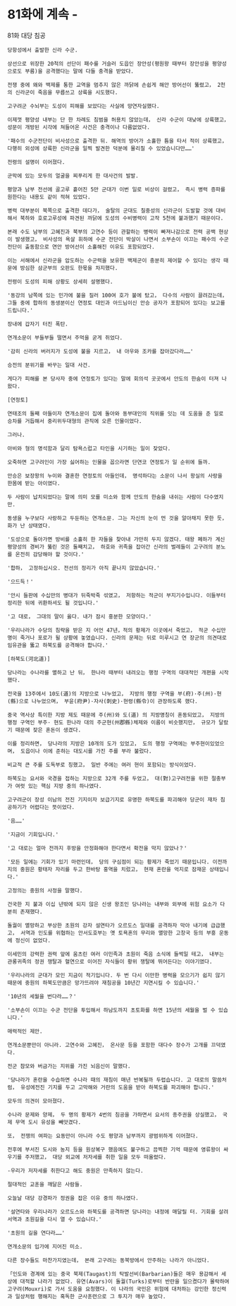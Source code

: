 # 81화에 계속 -

81화 대당 침공

	당항성에서 출발한 신라 수군.

	상선으로 위장한 20척의 선단이 패수를 거슬러 도읍인 장안성(평원왕 때부터 장안성을 평양성으로도 부름)을 공격했다는 말에 다들 충격을 받았다.

	전쟁 중에 왜와 백제를 통한 교역을 멈추지 않은 까닭에 손쉽게 해안 방어선이 뚫렸고， 2천의 신라군이 죽음을 무릅쓰고 상륙을 시도했다.

	고구려군 수뇌부는 도성이 피해를 보았다는 사실에 망연자실했다.

	이제껏 평양성 내부는 단 한 차례도 침범을 허용치 않았는데， 신라 수군이 대낮에 상륙했고， 성문이 개방된 시각에 쳐들어온 사건은 충격이나 다름없었다.

	'패수의 수군전단이 비사성으로 출격한 뒤. 해역의 방어가 소홀한 틈을 타서 적이 상륙했고， 다행히 외성에 상륙한 신라군을 일찍 발견한 덕분에 물리칠 수 있었습니다만……'

	전령의 설명이 이어졌다.

	군막에 있는 모두의 얼굴을 찌푸리게 한 대사건의 발발.

	평양과 남부 전선에 골고루 흩어진 5만 군대가 이번 일로 비상이 걸렸고， 즉시 병력 증파를 원한다는 내용도 같이 적혀 있었다.

	병력 대부분이 북쪽으로 출격한 데다가， 술탈의 군대도 칠중성의 신라군이 도발할 것에 대비해서 북하와 호로고루성에 파견된 까닭에 도성의 수비병력이 고작 5천에 불과했기 때문이다.

	본래 수도 남부의 고혜진과 북부의 고연수 등이 관할하는 병력이 빠져나감으로 전력 공백 현상이 발생했고， 비사성의 욕살 휘하에 수군 전단이 박살이 나면서 소부손이 이끄는 패수의 수군 전단이 출동함으로 연안 방어선이 소홀해진 이유도 포함되었다.

	이는 서해에서 신라군을 압도하는 수군력을 보유한 백제군이 충분히 제어할 수 있다는 생각 때문에 방심한 삼군부의 오판도 한몫을 차지했다.

	전령이 도성의 피해 상황도 상세히 설명했다.

	'동강의 남쪽에 있는 민가에 불을 질러 100여 호가 불에 탔고， 다수의 사람이 끌려갔는데， 그들 중에 합하의 동생분이신 연정토 대인과 아드님이신 안승 공자가 포함되어 있다는 보고를 드립니다.'

	장내에 갑자기 터진 폭탄.

	연개소문이 부들부들 떨면서 주먹을 굳게 쥐었다.

	'감히 신라의 버러지가 도성에 불을 지르고， 내 아우와 조카를 잡아갔다라……'

	승전의 분위기를 바꾸는 일대 사건.

	게다가 피해를 본 당사자 중에 연정토가 있다는 말에 회의석 곳곳에서 안도의 한숨이 터져 나왔다.

	[연정토]

	연태조의 둘째 아들이자 연개소문이 집에 돌아와 동부대인의 직위를 잇는 데 도움을 준 일로 승차를 거듭해서 중리위두대형의 관직에 오른 인물이었다.

	그러나.

	아비와 형의 명석함과 달리 탐욕스럽고 타인을 시기하는 일이 잦았다.

	오죽하면 고구려인이 가장 싫어하는 인물을 꼽으라면 단연코 연정토가 일 순위에 들까.

	안승은 보장왕의 누이와 결혼한 연정토의 아들인데， 명석하다는 소문이 나서 왕실의 사랑을 한몸에 받는 아이였다.

	두 사람이 납치되었다는 말에 의미 모를 미소와 함께 안도의 한숨을 내쉬는 사람이 다수였지만.

	동생을 누구보다 사랑하고 두둔하는 연개소문. 그는 자신의 눈이 먼 것을 알아채지 못한 듯， 화가 난 상태였다.

	'도성으로 돌아가면 방비를 소홀히 한 자들을 찾아내 가만히 두지 않겠다. 태왕 폐하가 계신 평양성의 경비가 뚫린 것은 둘째치고， 하호와 귀족을 잡아간 신라의 벌레들이 고구려의 분노를 온전히 감당해야 할 것이다.'

	'합하， 고정하십시오. 전선의 정리가 아직 끝나지 않았습니다.'

	'으드득！'

	'안시 들판에 수십만의 병대가 뒤죽박죽 섞였고， 저항하는 적군이 부지기수입니다. 이들부터 정리한 뒤에 귀환하셔도 될 것입니다.'

	'고 대로， 그대의 말이 옳다. 내가 잠시 흥분한 모양이다.'

	'우리나라가 수당의 침략을 받은 지 어언 47년，적의 황제가 이곳에서 죽었고， 적군 수십만 명이 죽거나 포로가 될 상황에 놓였습니다. 신라의 문제는 뒤로 미루시고 연 장군의 의견대로 임유관을 뚫고 하북도를 공격해야 합니다.'

	[하북도(河北道)]

	당나라는 수나라를 멸하고 난 뒤， 한나라 때부터 내려오는 행정 구역의 대대적인 개편을 시작했다.

	전국을 13주에서 10도(道)의 지방으로 나누었고， 지방의 행정 구역을 부(府)·주(州)·현(縣)으로 나누었으며， 부윤(府尹)·자사(刺史)·현령(縣令)이 관장하도록 했다.

	중국 역사상 특이한 지방 제도 때문에 주(州)와 도(道) 의 지방명칭이 혼동되었고， 지방의 행정 구역인 부주· 현도 한나라 대의 주군현(州郡縣)체제와 이름이 비슷했지만， 규모가 달랐기 때문에 잦은 혼돈이 생겼다.

	이를 정리하면， 당나라의 지방은 10개의 도가 있었고， 도의 행정 구역에는 부주현이있었으며， 도읍이나 이에 준하는 대도시를 가진 주를 부라 불렀다.

	비교적 큰 주를 도독부로 칭했고， 일반 주에는 여러 현이 포함되는 방식이었다.

	하북도는 요서와 국경을 접하는 지방으로 32개 주를 두었고， 대(對)고구려전을 위한 절충부가 여럿 있는 핵심 지방 중의 하나였다.

	고구려군이 장성 이남의 전진 기지이자 보급기지로 유명한 하북도를 파괴해야 당군이 재차 침공하기가 어렵다는 뜻이었다.

	'음……'

	'지금이 기회입니다.'

	'고 대로는 얼마 전까지 후방을 안정화해야 한다면서 확전을 막지 않았나？'

	'모든 일에는 기회가 있기 마련인데， 당의 구심점이 되는 황제가 죽었기 때문입니다. 이전까지의 중원은 황태자 자리를 두고 한바탕 홍역을 치렀고， 현재 혼란을 억지로 잠재운 상태입니다.'

	고정의는 중원의 사정을 말했다.

	건국한 지 불과 이십 년밖에 되지 않은 신생 왕조인 당나라는 내부와 외부에 위험 요소가 다분히 존재했다.

	돌궐이 멸망하고 부상한 초원의 강자 설연타가 오르도스 일대를 공격하자 막아 내기에 급급했고， 서역과 인도를 위협하는 안서도호부는 옛 토욕혼의 무리와 멸망한 고창국 등의 부흥 운동에 정신이 없었다.

	이세민의 강력한 권력 앞에 움츠린 여러 이민족과 초원이 죽음 소식에 들썩일 테고， 내부는 관롱귀족의 정권 쟁탈과 혈연으로 이어진 자식들이 황위 쟁탈에 뛰어든다는 이야기였다.

	'우리나라의 군대가 모인 지금이 적기입니다. 두 번 다시 이만한 병력을 모으기가 쉽지 않기 때문에 중원의 하북도만큼은 망가뜨려야 재침공을 10년간 지연시킬 수 있습니다.'

	'10년의 세월을 번다라……？'

	'소부손이 이끄는 수군 전단을 투입해서 하남도까지 초토화를 하면 15년의 세월을 벌 수 있습니다.'

	매력적인 제안.

	연개소문뿐만이 아니라. 고연수와 고혜진， 온사문 등을 포함한 대다수 장수가 고개를 끄덕였다.

	전군 참모와 버금가는 지위를 가진 뇌음신이 말했다.

	'당나라가 혼란을 수습하면 수나라 때의 재침이 매년 반복될까 두렵습니다. 고 대로의 말씀처럼， 유성에전진 기지를 두고 고막해와 거란의 도움을 받아 하북도를 파괴해야 합니다.'

	모두의 의견이 모아졌다.

	수나라 문제와 양제， 두 명의 황제가 4번의 침공을 가하면서 요서의 종주권을 상실했고， 국제 무역 도시 유성을 빼앗겼다.

	또， 전쟁의 여파는 요동만이 아니라 수도 평양과 남부까지 광범위하게 이어졌다.

	전후에 부서진 도시와 농지 등을 원상복구 했음에도 불구하고 끔찍한 기억 때문에 영류왕이 싸우기를 주저했고， 대당 외교에 저자세를 취한 일을 모두 떠올렸다.

	-우리가 저자세를 취한다고 해도 중원은 만족하지 않는다.

	절대적인 교훈을 깨달은 사람들.

	오늘날 대당 강경파가 정권을 잡은 이유 중의 하나였다.

	'설연타와 우리나라가 오르도스와 하북도를 공격하면 당나라는 내정에 매달릴 터. 기회를 살려 서역과 초원길을 다시 열 수 있습니다.'

	'초원의 길을 연다라……'

	연개소문의 입가에 지어진 미소.

	다른 장수들도 마찬가지였는데， 본래 고구려는 동북방에서 안주하는 나라가 아니었다.

	「인도와 경계에 있는 중국 북제(Taugast)의 탁발선비(Barbarian)들은 매우 용감해서 세상에 대적할 나라가 없었다. 유연(Avars)이 돌궐(Turks)로부터 반란을 일으켰다가 몰락하여 고구려(Mouxri)로 가서 도움을 요청했다. 이 나라의 국민은 위험에 대처하는 강인한 정신력과 일상처럼 행해지는 혹독한 군사훈련으로 그 투지가 매우 높았다.